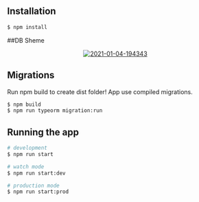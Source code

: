 ## Installation

```bash
$ npm install
```

##DB Sheme

<p align=center>
<a href="https://ibb.co/Bc9BLXR"><img src="https://i.ibb.co/XjqtXhT/2021-01-04-194343.png" alt="2021-01-04-194343" border="0"></a>
</p>

## Migrations

Run npm build to create dist folder!
App use compiled migrations.

```bash
$ npm build
$ npm run typeorm migration:run
```

## Running the app

```bash
# development
$ npm run start

# watch mode
$ npm run start:dev

# production mode
$ npm run start:prod
```
